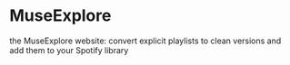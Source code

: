 # MuseExplore
the MuseExplore website:
convert explicit playlists to clean versions and add them to your Spotify library

